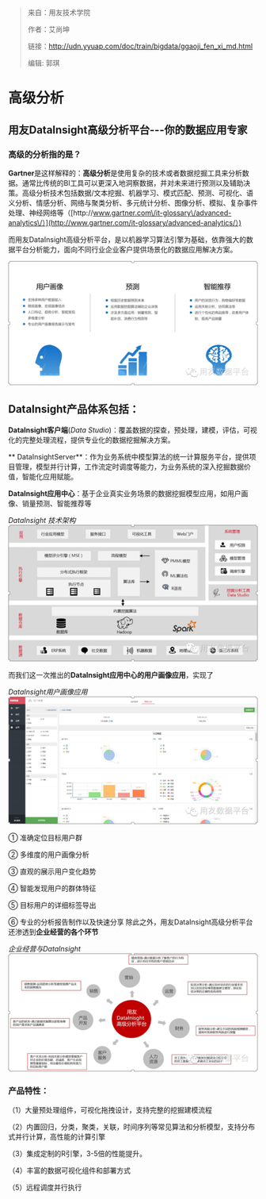 > 来自：用友技术学院
> 
> 作者：艾尚坤
> 
> 链接：http://udn.yyuap.com/doc/train/bigdata/ggaoji_fen_xi_md.html
> 
> 编辑: 郭琪

# 高级分析

## 用友DataInsight高级分析平台---你的数据应用专家

### 高级的分析指的是？

**Gartner**是这样解释的：**高级分析**是使用复杂的技术或者数据挖掘工具来分析数据。通常比传统的BI工具可以更深入地洞察数据，并对未来进行预测以及辅助决策。高级分析技术包括数据\/文本挖掘、机器学习、模式匹配、预测、可视化、语义分析、情感分析、网络与聚类分析、多元统计分析、图像分析、模拟、复杂事件处理、神经网络等（[http:\/\/www.gartner.com\/it-glossary\/advanced-analytics\/）](http://www.gartner.com/it-glossary/advanced-analytics/）)

而用友DataInsight高级分析平台，是以机器学习算法引擎为基础，依靠强大的数据平台分析能力，面向不同行业企业客户提供场景化的数据应用解决方案。

![](QQ图片20161129162431.png)

## DataInsight产品体系包括：

**DataInsight客户端**\(_Data Studio_\)：覆盖数据的探查，预处理，建模，评估，可视化的完整处理流程，提供专业化的数据挖掘解决方案。

**  DataInsightServer**：作为业务系统中模型算法的统一计算服务平台，提供项目管理，模型并行计算，工作流定时调度等能力，为业务系统的深入挖掘数据价值，智能化应用赋能。

**DataInsight应用中心**：基于企业真实业务场景的数据挖掘模型应用，如用户画像、销量预测、智能推荐等

_DataInsight 技术架构_
![](QQ图片20161129162730.png)

而我们这一次推出的**DataInsight应用中心的用户画像应用**，实现了

_DataInsight用户画像应用_
![](QQ图片20161129162858.png)

①        准确定位目标用户群

②        多维度的用户画像分析

③        直观的展示用户变化趋势

④        智能发现用户的群体特征

⑤        目标用户的详细标签导出

⑥        专业的分析报告制作以及快速分享
除此之外，用友DataInsight高级分析平台还渗透到**企业经营的各个环节**

_企业经营与DataInsight_
![](QQ图片20161129163040.png)

### 产品特性：

（1）大量预处理组件，可视化拖拽设计，支持完整的挖掘建模流程

（2）内置回归，分类，聚类，关联，时间序列等常见算法和分析模型，支持分布式并行计算，高性能的计算引擎

（3）集成定制的R引擎，3-5倍的性能提升。

（4）丰富的数据可视化组件和部署方式

（5）远程调度并行执行

